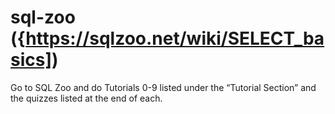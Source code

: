 # sql-zoo ({https://sqlzoo.net/wiki/SELECT_basics])
Go to SQL Zoo and do Tutorials 0-9 listed under the “Tutorial Section” and the quizzes listed at the end of each.
